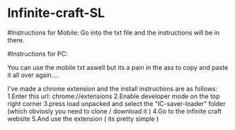 # Infinite-craft-SL

#Instructions for Mobile:
Go into the txt file and the instructions will be in there.

#Instructions for PC:

You can use the mobile txt aswell but its a pain in the ass to copy and paste it all over again....

I've made a chrome extension and the install instructions are as follows:
1.Enter this url: chrome://extensions
2.Enable developer mode on the top right corner
3.press load unpacked and select the "IC-saver-loader" folder (which obviosly you need to clone / download it )
4.Go to the infinite craft website
5.And use the extension ( its pretty simple )
